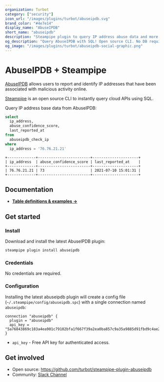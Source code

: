 ```yaml
---
organization: Turbot
category: ["security"]
icon_url: "/images/plugins/turbot/abuseipdb.svg"
brand_color: "#4e7e14"
display_name: "AbuseIPDB"
short_name: "abuseipdb"
description: "Steampipe plugin to query IP address abuse data and more from AbuseIPDB."
og_description: "Query AbuseIPDB with SQL! Open source CLI. No DB required."
og_image: "/images/plugins/turbot/abuseipdb-social-graphic.png"
---
```


# AbuseIPDB + Steampipe

[AbuseIPDB](https://abuseipdb.com) allows users to report and identify IP addresses that have been associated with malicious activity online.

[Steampipe](https://steampipe.io) is an open source CLI to instantly query cloud APIs using SQL.

Query IP address base data from AbuseIPDB:

```sql
select
  ip_address,
  abuse_confidence_score,
  last_reported_at
from
  abuseipdb_check_ip
where
  ip_address = '76.76.21.21'
```

```
+-------------+------------------------+---------------------+
| ip_address  | abuse_confidence_score | last_reported_at    |
+-------------+------------------------+---------------------+
| 76.76.21.21 | 73                     | 2021-07-10 15:01:31 |
+-------------+------------------------+---------------------+
```

## Documentation

- **[Table definitions & examples →](/plugins/turbot/abuseipdb/tables)**

## Get started

### Install

Download and install the latest AbuseIPDB plugin:

```bash
steampipe plugin install abuseipdb
```

### Credentials

No credentials are required.

### Configuration

Installing the latest abuseipdb plugin will create a config file (`~/.steampipe/config/abuseipdb.spc`) with a single connection named `abuseipdb`:

```hcl
connection "abuseipdb" {
  plugin = "abuseipdb"
  api_key = "5a76843869c183a4ea901c79102bfa1f667f39a2ea0ba857c9a35a9885d91fbd9c4ae24d6a10999f"
}
```

- `api_key` - Free API key for authenticated access.

## Get involved

- Open source: https://github.com/turbot/steampipe-plugin-abuseipdb
- Community: [Slack Channel](https://join.slack.com/t/steampipe/shared_invite/zt-oij778tv-lYyRTWOTMQYBVAbtPSWs3g)
